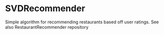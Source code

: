 # SVDRecommender
Simple algorithm for recommending restaurants based off user ratings. See also RestaurantRecommender repository

